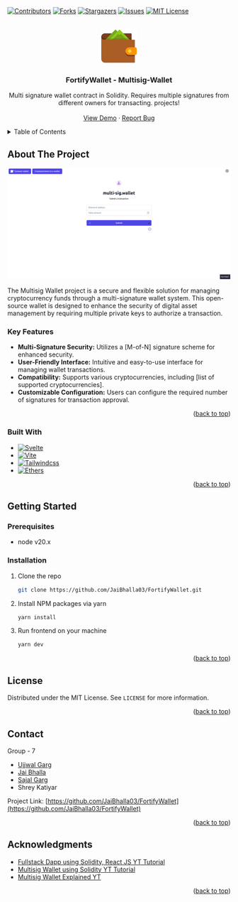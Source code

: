 <a id="readme-top"></a>

<!-- PROJECT SHIELDS -->

[![Contributors][contributors-shield]][contributors-url]
[![Forks][forks-shield]][forks-url]
[![Stargazers][stars-shield]][stars-url]
[![Issues][issues-shield]][issues-url]
[![MIT License][license-shield]][license-url]

<!-- PROJECT LOGO -->
<br />
<div align="center">
  <a href="https://github.com/JaiBhalla03/FortifyWallet">
    <img src="demo/logo.png" alt="Logo" width="80" height="80">
  </a>

  <h3 align="center">FortifyWallet - Multisig-Wallet</h3>

  <p align="center">
	Multi signature wallet contract in Solidity. Requires multiple signatures from different owners for transacting. projects!
    <br />
    <br />
    <a href="https://fortify-wallet.vercel.app/">View Demo</a>
    ·
    <a href="https://github.com/JaiBhalla03/FortifyWallet/issues">Report Bug</a>
  </p>
</div>

<!-- TABLE OF CONTENTS -->
<details>
  <summary>Table of Contents</summary>
  <ol>
    <li>
      <a href="#about-the-project">About The Project</a>
      <ul>
        <li><a href="#built-with">Built With</a></li>
      </ul>
    </li>
    <li>
      <a href="#getting-started">Getting Started</a>
      <ul>
        <li><a href="#prerequisites">Prerequisites</a></li>
        <li><a href="#installation">Installation</a></li>
      </ul>
    </li>
    <li><a href="#license">License</a></li>
    <li><a href="#contact">Contact</a></li>
    <li><a href="#acknowledgments">Acknowledgments</a></li>
  </ol>
</details>

<!-- ABOUT THE PROJECT -->

## About The Project

[![Multisig Desktop Screenshot][product-screenshot]](https://fortify-wallet.vercel.app/)

The Multisig Wallet project is a secure and flexible solution for managing cryptocurrency funds through a multi-signature wallet system. This open-source wallet is designed to enhance the security of digital asset management by requiring multiple private keys to authorize a transaction.

### Key Features

- **Multi-Signature Security:** Utilizes a [M-of-N] signature scheme for enhanced security.
- **User-Friendly Interface:** Intuitive and easy-to-use interface for managing wallet transactions.
- **Compatibility:** Supports various cryptocurrencies, including [list of supported cryptocurrencies].
- **Customizable Configuration:** Users can configure the required number of signatures for transaction approval.

<p align="right">(<a href="#readme-top">back to top</a>)</p>

### Built With

- [![Svelte][Svelte.dev]][Svelte-url]
- [![Vite][Vite.dev]][Vite-url]
- [![Tailwindcss][Tailwindcss.com]][Tailwindcss-url]
- [![Ethers][Ethers.js]][Ethers-url]

<p align="right">(<a href="#readme-top">back to top</a>)</p>

<!-- GETTING STARTED -->

## Getting Started

### Prerequisites

- node v20.x

### Installation

1. Clone the repo
   ```sh
   git clone https://github.com/JaiBhalla03/FortifyWallet.git
   ```
2. Install NPM packages via yarn
   ```sh
   yarn install
   ```
3. Run frontend on your machine
   ```sh
   yarn dev
   ```

<p align="right">(<a href="#readme-top">back to top</a>)</p>

<!-- LICENSE -->

## License

Distributed under the MIT License. See `LICENSE` for more information.

<p align="right">(<a href="#readme-top">back to top</a>)</p>

<!-- CONTACT -->

## Contact

Group - 7

- [Ujjwal Garg](https://www.linkedin.com/in/ujjwal-garg-3a5639243/)
- [Jai Bhalla](https://www.linkedin.com/in/jai-bhalla-a59b06230/)
- [Sajal Garg](https://www.linkedin.com/in/sajal-garg-053217277)
- Shrey Katiyar

Project Link: [https://github.com/JaiBhalla03/FortifyWallet](https://github.com/JaiBhalla03/FortifyWallet)

<p align="right">(<a href="#readme-top">back to top</a>)</p>

<!-- ACKNOWLEDGMENTS -->

## Acknowledgments

- [Fullstack Dapp using Solidity, React JS YT Tutorial](https://www.youtube.com/watch?v=NxDGHynpA4s&t=2007s)
- [Multisig Wallet using Solidity YT Tutorial](https://www.youtube.com/watch?v=uoQhMFAZ6V0&t=2354s)
- [Multisig Wallet Explained YT](https://www.youtube.com/watch?v=E47Ih7DArKs&t=17s)

<p align="right">(<a href="#readme-top">back to top</a>)</p>

<!-- MARKDOWN LINKS & IMAGES -->
<!-- https://www.markdownguide.org/basic-syntax/#reference-style-links -->

[contributors-shield]: https://img.shields.io/github/contributors/JaiBhalla03/FortifyWallet.svg?style=for-the-badge
[contributors-url]: https://github.com/JaiBhalla03/FortifyWallet/graphs/contributors
[forks-shield]: https://img.shields.io/github/forks/JaiBhalla03/FortifyWallet.svg?style=for-the-badge
[forks-url]: https://github.com/JaiBhalla03/FortifyWallet/network/members
[stars-shield]: https://img.shields.io/github/stars/JaiBhalla03/FortifyWallet.svg?style=for-the-badge
[stars-url]: https://github.com/JaiBhalla03/FortifyWallet/stargazers
[issues-shield]: https://img.shields.io/github/issues/JaiBhalla03/FortifyWallet.svg?style=for-the-badge
[issues-url]: https://github.com/JaiBhalla03/FortifyWallet/issues
[license-shield]: https://img.shields.io/github/license/JaiBhalla03/FortifyWallet.svg?style=for-the-badge
[license-url]: https://github.com/JaiBhalla03/FortifyWallet/blob/master/LICENSE
[product-screenshot]: demo/screenshot.png
[Svelte.dev]: https://img.shields.io/badge/Svelte-4A4A55?style=for-the-badge&logo=svelte&logoColor=FF3E00
[Svelte-url]: https://svelte.dev/
[Ethers.js]: https://img.shields.io/badge/Ethereum-3C3C3D?style=for-the-badge&logo=Ethereum&logoColor=white
[Ethers-url]: https://docs.ethers.org/v5/
[Tailwindcss.com]: https://img.shields.io/badge/Tailwind_CSS-38B2AC?style=for-the-badge&logo=tailwind-css&logoColor=white
[Tailwindcss-url]: https://tailwindcss.com/
[Vite.dev]: https://img.shields.io/badge/Vite-B73BFE?style=for-the-badge&logo=vite&logoColor=FFD62E
[Vite-url]: https://vitejs.dev/
